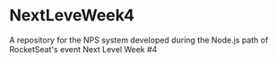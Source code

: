 # NextLeveWeek4
A repository for the NPS system developed during the Node.js path of RocketSeat's event Next Level Week #4
